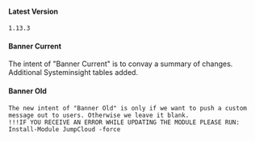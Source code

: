 #### Latest Version

```
1.13.3
```

#### Banner Current

The intent of "Banner Current" is to convay a summary of changes.
Additional Systeminsight tables added.

#### Banner Old

```
The new intent of "Banner Old" is only if we want to push a custom message out to users. Otherwise we leave it blank.
!!!IF YOU RECEIVE AN ERROR WHILE UPDATING THE MODULE PLEASE RUN: Install-Module JumpCloud -force
```
